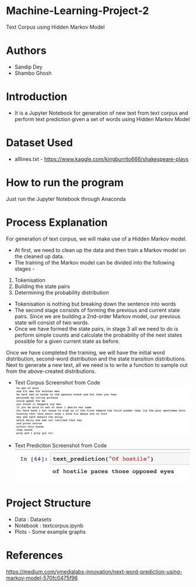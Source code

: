 # Machine-Learning-Project-2
Text Corpus using Hidden Markov Model

# Authors
- Sandip Dey
- Shambo Ghosh

# Introduction
- It is a Jupyter Notebook for generation of new text from text corpus and perform text prediction given a set of words using Hidden Markov Model

# Dataset Used
- alllines.txt - https://www.kaggle.com/kingburrito666/shakespeare-plays

# How to run the program
Just run the Jupyter Notebook through Anaconda

# Process Explanation
For generation of text corpus, we will make use of a Hidden Markov model. 

- At first, we need to clean up the data and then train a Markov model on the cleaned up data.
- The training of the Markov model can be divided into the following stages -

1. Tokenisation
2. Building the state pairs
3. Determining the probability distribution

- Tokenisation is nothing but breaking down the sentence into words
- The second stage consists of forming the previous and current state pairs. Since we are building a 2nd-order Markov model, our previous state will consist of two words.
- Once we have formed the state pairs, in stage 3 all we need to do is perform simple counts and calculate the probability of the next states possible for a given current state as before.

Once we have completed the training, we will have the initial word distribution, second-word distribution and the state transition distributions. Next to generate a new text, all we need is to write a function to sample out from the above-created distributions.

- Text Corpus Screenshot from Code
![Text Corpus](TextCorpus.png)

- Text Prediciton Screenshot from Code
![Text Predicition](TextPrediction.png)

# Project Structure
- Data : Datasets
- Notebook : textcorpus.ipynb
- Plots - Some example graphs

# References
https://medium.com/ymedialabs-innovation/next-word-prediction-using-markov-model-570fc0475f96
